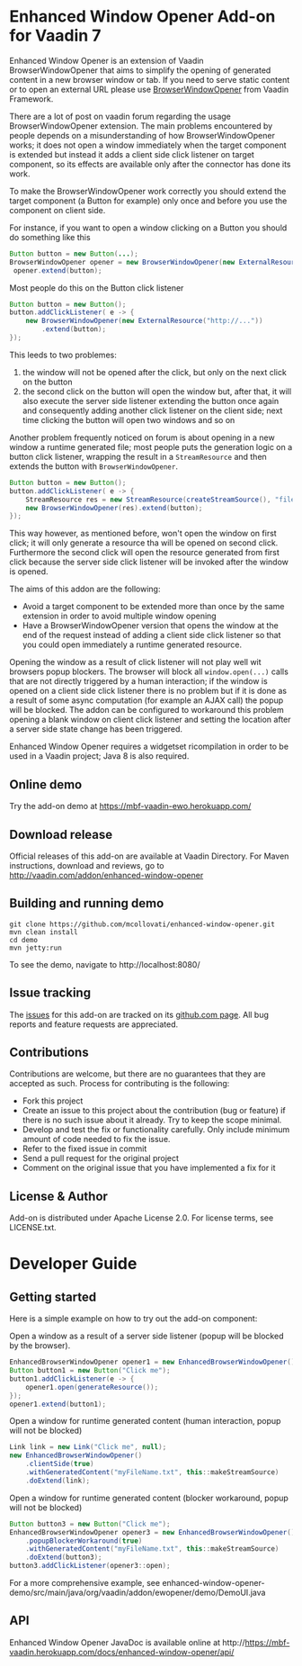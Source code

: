 # Enhanced Window Opener Add-on for Vaadin 7

Enhanced Window Opener is an extension of Vaadin BrowserWindowOpener that aims
to simplify the opening of generated content in a new browser window or tab.
If you need to serve static content or to open an external URL please
use [BrowserWindowOpener](https://vaadin.com/docs/-/part/framework/advanced/advanced-windows.html#advanced.windows.popup.popping) 
from Vaadin Framework.
 

There are a lot of post on vaadin forum regarding the usage BrowserWindowOpener extension.
The main problems encountered by people depends on a misunderstanding of how 
BrowserWindowOpener works; it does not open a window immediately when
the target component is extended but instead it adds a client side click listener
on target component, so its effects are available only after the connector has done its work.

To make the BrowserWindowOpener work correctly you should extend the target component 
(a Button for example) only once and before you use the component on client side.
 
 For instance, if you want to open a window clicking on a Button you should do something like this
 
```java
Button button = new Button(...);
BrowserWindowOpener opener = new BrowserWindowOpener(new ExternalResource("http://..."));
 opener.extend(button);
```

Most people do this on the Button click listener

```java
Button button = new Button();
button.addClickListener( e -> {
    new BrowserWindowOpener(new ExternalResource("http://..."))
        .extend(button);
});
```

This leeds to two problemes:

1. the window will not be opened after the click, but only on the next click on the button
1. the second click on the button will open the window but, after that, it will also
   execute the server side listener extending the button once again and consequently 
   adding another click listener on the client side; next time clicking the button will 
   open two windows and so on

Another problem frequently noticed on forum is about opening in a new window a runtime
generated file; most people puts the generation logic on a button click listener, wrapping the
result in a `StreamResource` and then extends the button with `BrowserWindowOpener`.

```java
Button button = new Button();
button.addClickListener( e -> {
    StreamResource res = new StreamResource(createStreamSource(), "file.pdf");
    new BrowserWindowOpener(res).extend(button);
});
```


This way however, as mentioned before, won't open the window on first click; it will only generate 
a resource tha will be opened on second click.
Furthermore the second click will open the resource generated from first click because the 
server side click listener will be invoked after the window is opened. 

The aims of this addon are the following:
 
 * Avoid a target component to be extended more than once by the same extension in 
   order to avoid multiple window opening
 * Have a BrowserWindowOpener version that opens the window at the end of the request
   instead of adding a client side click listener so that you could open immediately a
   runtime generated resource.
   
Opening the window as a result of click listener will not play well wit browsers popup blockers.
The browser will block all `window.open(...)` calls that are not directly triggered by a human interaction; 
if the window is opened on a client side click listener there is no problem but if it is done as a result of 
some async computation (for example an AJAX call) the popup will be blocked.
The addon can be configured to workaround this problem opening a blank window on client click listener
and setting the location after a server side state change has been triggered.

Enhanced Window Opener requires a widgetset ricompilation in order to be used in a Vaadin project; Java 8 is also required.


## Online demo

Try the add-on demo at https://mbf-vaadin-ewo.herokuapp.com/

## Download release

Official releases of this add-on are available at Vaadin Directory. For Maven instructions, download and reviews, 
go to http://vaadin.com/addon/enhanced-window-opener

## Building and running demo

```
git clone https://github.com/mcollovati/enhanced-window-opener.git
mvn clean install
cd demo
mvn jetty:run
```

To see the demo, navigate to http://localhost:8080/
 

## Issue tracking

The [issues](https://github.com/mcollovati/enhanced-window-opener/issues) for this add-on are tracked on its 
[github.com page](https://github.com/mcollovati/enhanced-window-opener).
All bug reports and feature requests are appreciated. 

## Contributions

Contributions are welcome, but there are no guarantees that they are accepted as such. Process for contributing is the following:
- Fork this project
- Create an issue to this project about the contribution (bug or feature) if there is no such issue about it already. Try to keep the scope minimal.
- Develop and test the fix or functionality carefully. Only include minimum amount of code needed to fix the issue.
- Refer to the fixed issue in commit
- Send a pull request for the original project
- Comment on the original issue that you have implemented a fix for it

## License & Author

Add-on is distributed under Apache License 2.0. For license terms, see LICENSE.txt.

# Developer Guide

## Getting started

Here is a simple example on how to try out the add-on component:

Open a window as a result of a server side listener (popup will be blocked by the browser).

```java
EnhancedBrowserWindowOpener opener1 = new EnhancedBrowserWindowOpener();
Button button1 = new Button("Click me");
button1.addClickListener(e -> {
    opener1.open(generateResource());
});
opener1.extend(button1);
```

Open a window for runtime generated content (human interaction, popup will not be blocked)

```java
Link link = new Link("Click me", null);
new EnhancedBrowserWindowOpener()
    .clientSide(true)
    .withGeneratedContent("myFileName.txt", this::makeStreamSource)
    .doExtend(link);
```

Open a window for runtime generated content (blocker workaround, popup will not be blocked)

```java
Button button3 = new Button("Click me");
EnhancedBrowserWindowOpener opener3 = new EnhancedBrowserWindowOpener()
    .popupBlockerWorkaround(true)
    .withGeneratedContent("myFileName.txt", this::makeStreamSource)
    .doExtend(button3);
button3.addClickListener(opener3::open);
```

For a more comprehensive example, see enhanced-window-opener-demo/src/main/java/org/vaadin/addon/ewopener/demo/DemoUI.java

## API

Enhanced Window Opener JavaDoc is available online at http://https://mbf-vaadin.herokuapp.com/docs/enhanced-window-opener/api/